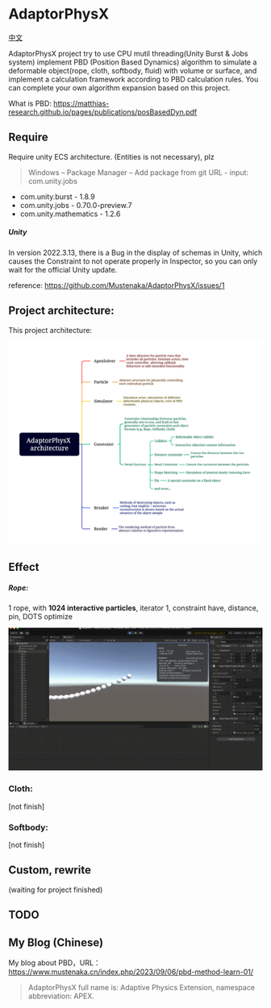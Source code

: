 # AdaptorPhysX

[中文](./Docs/README_ZH-CN.md)

AdaptorPhysX project try to use CPU mutil threading(Unity Burst & Jobs system) implement PBD (Position Based Dynamics) algorithm to simulate a deformable object(rope, cloth, softbody, fluid) with volume or surface, and implement a calculation framework according to PBD calculation rules.  You can complete your own algorithm expansion based on this project.

What is PBD: https://matthias-research.github.io/pages/publications/posBasedDyn.pdf

## Require

 Require unity ECS architecture. (Entities is not necessary), plz 

> Windows – Package Manager – Add package from git URL - input: com.unity.jobs 

- com.unity.burst - 1.8.9
- com.unity.jobs  - 0.70.0-preview.7
- com.unity.mathematics - 1.2.6

##### Unity

In version 2022.3.13, there is a Bug in the display of schemas in Unity, which causes the Constraint to not operate properly in Inspector, so you can only wait for the official Unity update.

reference: https://github.com/Mustenaka/AdaptorPhysX/issues/1

## Project architecture:

This project architecture:

![AdaptorPhysX architecture](./Docs/Pic/AdaptorPhysX-architecture.png)

## Effect

##### Rope:

1 rope, with **1024 interactive particles**, iterator 1, constraint have, distance, pin, DOTS optimize

![job-rope-1024](./Docs/Pic/Effect/Rope/job-rope-1024.gif)

### Cloth:

[not finish]



### Softbody:

[not finish]



## Custom, rewrite

(waiting for project finished)



## TODO





## My Blog (Chinese)

My blog about PBD，URL：https://www.mustenaka.cn/index.php/2023/09/06/pbd-method-learn-01/

> AdaptorPhysX full name is: Adaptive Physics Extension, namespace abbreviation: APEX.
